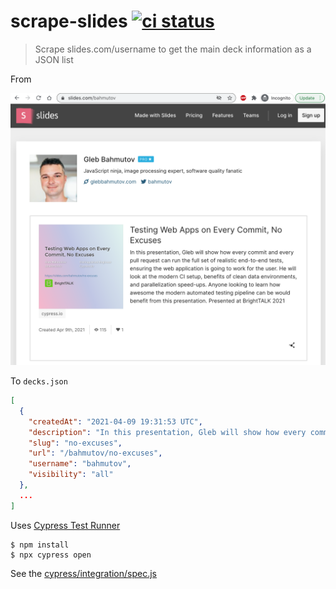 # scrape-slides [![ci status][ci image]][ci url]
> Scrape slides.com/username to get the main deck information as a JSON list

From

![Slides account in the browser](./images/slides.png)

To `decks.json`

```json
[
  {
    "createdAt": "2021-04-09 19:31:53 UTC",
    "description": "In this presentation, Gleb will show how every commit and every pull request can run the full set of realistic end-to-end tests, ensuring the web application is going to work for the user. He will look at the modern CI setup, benefits of clean data environments, and parallelization speed-ups. Anyone looking to learn how awesome the modern automated testing pipeline can be would benefit from this presentation. Presented at BrightTALK 2021",
    "slug": "no-excuses",
    "url": "/bahmutov/no-excuses",
    "username": "bahmutov",
    "visibility": "all"
  },
  ...
]
```

Uses [Cypress Test Runner](https://github.com/cypress-io/cypress)

```
$ npm install
$ npx cypress open
```

See the [cypress/integration/spec.js](./cypress/integration/spec.js)

[ci image]: https://github.com/bahmutov/scrape-slides/workflows/scrape/badge.svg?branch=main
[ci url]: https://github.com/bahmutov/scrape-slides/actions
